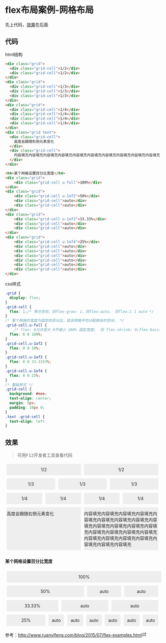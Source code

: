 # flex布局案例-网格布局

先上代码，[效果](#效果)在后面

## 代码

html结构
```html
<div class="grid">
  <div class="grid-cell">1/2</div>
  <div class="grid-cell">1/2</div>
</div>
<div class="grid">
  <div class="grid-cell">1/3</div>
  <div class="grid-cell">1/3</div>
  <div class="grid-cell">1/3</div>
</div>
<div class="grid">
  <div class="grid-cell">1/4</div>
  <div class="grid-cell">1/4</div>
  <div class="grid-cell">1/4</div>
  <div class="grid-cell">1/4</div>
</div>
<div class="grid text">
  <div class="grid-cell">
    高度会跟随右侧元素变化
  </div>
  <div class="grid-cell">
    内容填充内容填充内容填充内容填充内容填充内容填充内容填充内容填充内容填充内容填充内容填充内容填充内容填充内容填充内容填充内容填充内容填充内容填充内容填充内容填充内容填充内容填充内容填充内容填充
  </div>
</div>

<h4>某个网格设置百分比宽度</h4>
<div class="grid">
    <div class="grid-cell u-full">100%</div>
</div>
<div class="grid">
    <div class="grid-cell u-1of2">50%</div>
    <div class="grid-cell">auto</div>
    <div class="grid-cell">auto</div>
</div>
<div class="grid">
    <div class="grid-cell u-1of3">33.33%</div>
    <div class="grid-cell">auto</div>
    <div class="grid-cell">auto</div>
</div>
<div class="grid">
    <div class="grid-cell u-1of4">25%</div>
    <div class="grid-cell">auto</div>
    <div class="grid-cell">auto</div>
    <div class="grid-cell">auto</div>
    <div class="grid-cell">auto</div>
    <div class="grid-cell">auto</div>
    <div class="grid-cell">auto</div>
</div>
```
css样式
```css
.grid {
  display: flex;
}
.grid-cell {
  flex: 1;/* 等分空间，同flex-grow: 1，同flex:auto， 同flex:1 1 auto */
}
/* 某个网格的宽度为固定的百分比，其余网格平均分配剩余的空间。 */
.grid-cell.u-full {
    /* flex: 0允许放大 0不缩小 100% 固定宽度;  同 flex-shrink: 0;flex-basis: 100%; */
  flex: 0 0 100%;
}
.grid-cell.u-1of2 {
  flex: 0 0 50%;
}
.grid-cell.u-1of3 {
  flex: 0 0 33.3333%;
}
.grid-cell.u-1of4 {
  flex: 0 0 25%;
}
/* 基础样式 */
.grid-cell {
  background: #eee;
  text-align: center;
  margin: 5px;
  padding: 10px 0;
}
.text .grid-cell {
  text-align: left
}
```

## 效果
> 可用<kbd>F12</kbd>开发者工具查看代码

<div class="grid">
  <div class="grid-cell">1/2</div>
  <div class="grid-cell">1/2</div>
</div>

<div class="grid">
  <div class="grid-cell">1/3</div>
  <div class="grid-cell">1/3</div>
  <div class="grid-cell">1/3</div>
</div>

<div class="grid">
  <div class="grid-cell">1/4</div>
  <div class="grid-cell">1/4</div>
  <div class="grid-cell">1/4</div>
  <div class="grid-cell">1/4</div>
</div>

<div class="grid text">
  <div class="grid-cell">
    高度会跟随右侧元素变化
  </div>
  <div class="grid-cell">
    内容填充内容填充内容填充内容填充内容填充内容填充内容填充内容填充内容填充内容填充内容填充内容填充内容填充内容填充内容填充内容填充内容填充内容填充内容填充内容填充内容填充内容填充内容填充内容填充
  </div>
</div>

<h4>某个网格设置百分比宽度</h4>
<div class="grid">
    <div class="grid-cell u-full">100%</div>
</div>
<div class="grid">
    <div class="grid-cell u-1of2">50%</div>
    <div class="grid-cell">auto</div>
    <div class="grid-cell">auto</div>
</div>
<div class="grid">
    <div class="grid-cell u-1of3">33.33%</div>
    <div class="grid-cell">auto</div>
    <div class="grid-cell">auto</div>
</div>
<div class="grid">
    <div class="grid-cell u-1of4">25%</div>
    <div class="grid-cell">auto</div>
    <div class="grid-cell">auto</div>
    <div class="grid-cell">auto</div>
    <div class="grid-cell">auto</div>
    <div class="grid-cell">auto</div>
    <div class="grid-cell">auto</div>
</div>
<style>
  .grid {
    display: flex;
  }
  .grid-cell {
    flex: 1;
  }
  .grid-cell.u-full {
    flex: 0 0 100%;
  }
  .grid-cell.u-1of2 {
    flex: 0 0 50%;
  }
  .grid-cell.u-1of3 {
    flex: 0 0 33.3333%;
  }
  .grid-cell.u-1of4 {
    flex: 0 0 25%;
  }
  /* 基础样式 */
  .grid-cell {
    background: #eee;
    text-align: center;
    margin: 5px;
    padding: 10px 0;
  }
  .text .grid-cell {
    text-align: left
  }
</style>

<p>参考：<a href="http://www.ruanyifeng.com/blog/2015/07/flex-examples.html" target="_blank" rel="noopener noreferrer">http://www.ruanyifeng.com/blog/2015/07/flex-examples.html<svg xmlns="http://www.w3.org/2000/svg" aria-hidden="true" x="0px" y="0px" viewBox="0 0 100 100" width="15" height="15" class="icon outbound"><path fill="currentColor" d="M18.8,85.1h56l0,0c2.2,0,4-1.8,4-4v-32h-8v28h-48v-48h28v-8h-32l0,0c-2.2,0-4,1.8-4,4v56C14.8,83.3,16.6,85.1,18.8,85.1z"></path> <polygon fill="currentColor" points="45.7,48.7 51.3,54.3 77.2,28.5 77.2,37.2 85.2,37.2 85.2,14.9 62.8,14.9 62.8,22.9 71.5,22.9"></polygon></svg></a></p>